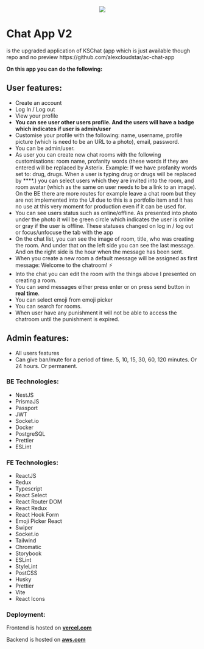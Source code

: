 <div align="center">
<img src="https://www.alexcloudstar.com/_next/image?url=https://media.graphassets.com/q3eD0G45S8G5dksnIkPm&w=640&q=75" />
</div>

<h1>Chat App V2</h1>
is the upgraded application of KSChat (app which is just available though repo and no preview https://github.com/alexcloudstar/ac-chat-app

**On this app you can do the following:**

  

<h2>User features:</h2>

-   Create an account
-   Log In / Log out
-   View your profile
-   **You can see user other users profile. And the users will have a badge which indicates if user is admin/user**
-   Customise your profile with the following: name, username, profile picture (which is need to be an URL to a photo), email, password.
-   You can be admin/user.
-   As user you can create new chat rooms with the following customisations: room name, profanity words (these words if they are entered will be replaced by Asterix. Example: If we have profanity words set to: drug, drugs. When a user is typing drug or drugs will be replaced by ****.) you can select users which they are invited into the room, and room avatar (which as the same on user needs to be a link to an image). On the BE there are more routes for example leave a chat room but they are not implemented into the UI due to this is a portfolio item and it has no use at this very moment for production even if it can be used for.
-   You can see users status such as online/offline. As presented into photo under the photo it will be green circle which indicates the user is online or gray if the user is offline. These statuses changed on log in / log out or focus/unfocuse the tab with the app
-   On the chat list, you can see the image of room, title,  who was creating the room. And under that on the left side you can see the last message. And on the right side is the hour when the message has been sent.
-   When you create a new room a default message will be assigned as first message: Welcome to the chatroom! ⚡️
-   Into the chat you can edit the room with the things above I presented on creating a room.
-   You can send messages either press enter or on press send button in **real time**.
-   You can select emoji from emoji picker
-   You can search for rooms.
-   When user have any punishment it will not be able to access the chatroom until the punishment is expired.

<h2>Admin features:</h2>

-   All users features
-   Can give ban/mute for a period of time. 5, 10, 15, 30, 60, 120 minutes. Or 24 hours. Or permanent.

  

<h3>BE Technologies:</h3>

-   NestJS
-   PrismaJS
-   Passport
-   JWT
-   Socket.io
-   Docker
-   PostgreSQL
-   Prettier
-   ESLint

  

<h3>FE Technologies:</h3>

- ReactJS
- Redux
- Typescript
- React Select
- React Router DOM
- React Redux
- React Hook Form
- Emoji Picker React
- Swiper
- Socket.io
- Tailwind
- Chromatic
- Storybook
- ESLint
- StyleLint
- PostCSS
- Husky
- Prettier
- Vite
- React Icons

<h3>Deployment: </h3>

Frontend is hosted on **[vercel.com](http://vercel.com)**

Backend is hosted on **[aws.com](http://aws.com)**
